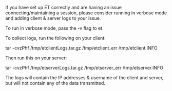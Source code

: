If you have set up ET correctly and are having an issue connecting/maintaining a session, please consider running in verbose mode and adding client & server logs to your issue.

To run in verbose mode, pass the -v flag to et.

To collect logs, run the following on your client:

tar -cvzPhf /tmp/etclientLogs.tar.gz /tmp/etclient_err /tmp/etclient.INFO

Then run this on your server:

tar -cvzPhf /tmp/etserverLogs.tar.gz /tmp/etserver_err /tmp/etserver.INFO

The logs will contain the IP addresses & username of the client and server, but will not contain any of the data transmitted.
